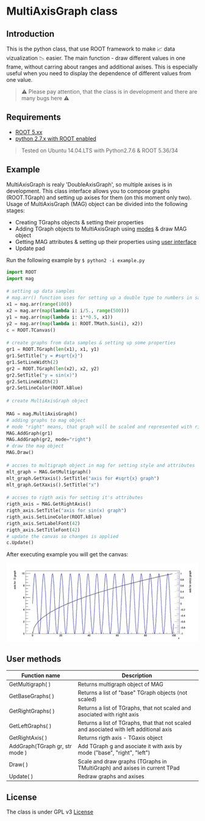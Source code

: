 # MultiAxisGraph class

## Introduction
This is the python class, that use ROOT framework to make :chart_with_upwards_trend: data vizualization :chart_with_downwards_trend: easier.
The main function - draw different values in one frame, without carring about ranges and additional axises. This is especially useful when you need to display the dependence of different values from one value.
>  :warning: Please pay attention, that the class is in development and there are many bugs here :warning:

## Requirements
* [ROOT 5.xx](https://root.cern.ch/content/release-53434)
* [python 2.7.x with ROOT enabled](https://root.cern.ch/pyroot)

> Tested on Ubuntu 14.04.LTS with Python2.7.6 & ROOT 5.36/34

## Example
MultiAxisGraph is realy 'DoubleAxisGraph', so multiple axises is in development.
This class interface allows you to compose graphs (ROOT.TGraph) and setting up axises for them (on this moment only two).
Usage of MultiAxisGraph (MAG) object can be divided into the following stages:
* Creating TGraphs objects & setting their properties
* Adding TGraph objects to MultiAxisGraph using [modes](#modes) & draw MAG object
* Getting MAG attributes & setting up their properties using [user interface](#user-methods)
* Update pad

Run the following example by `$ python2 -i example.py`

```python
import ROOT
import mag

# setting up data samples
# mag.arr() function uses for setting up a double type to numbers in sample list
x1 = mag.arr(range(100))
x2 = mag.arr(map(lambda i: i/5., range(500)))
y1 = mag.arr(map(lambda i: i**0.5, x1))
y2 = mag.arr(map(lambda i: ROOT.TMath.Sin(i), x2))
c = ROOT.TCanvas()

# create graphs from data samples & setting up some properties
gr1 = ROOT.TGraph(len(x1), x1, y1)
gr1.SetTitle("y = #sqrt{x}")
gr1.SetLineWidth(2)
gr2 = ROOT.TGraph(len(x2), x2, y2)
gr2.SetTitle("y = sin(x)")
gr2.SetLineWidth(2)
gr2.SetLineColor(ROOT.kBlue)

# create MultiAxisGraph object

MAG = mag.MultiAxisGraph()
# adding graphs to mag object
# mode "right" means, that graph will be scaled and represented with right axis
MAG.AddGraph(gr1)
MAG.AddGraph(gr2, mode="right")
# draw the mag object
MAG.Draw()

# accses to multigraph object in mag for setting style and attributes
mlt_graph = MAG.GetMultigraph()
mlt_graph.GetYaxis().SetTitle("axis for #sqrt{x} graph")
mlt_graph.GetXaxis().SetTitle("x")

# accses to rigth axis for setting it's attributes
rigth_axis = MAG.GetRightAxis()
rigth_axis.SetTitle("axis for sin(x) graph")
rigth_axis.SetLineColor(ROOT.kBlue)
rigth_axis.SetLabelFont(42)
rigth_axis.SetTitleFont(42)
# update the canvas so changes is applied
c.Update()
```

After executing example you will get the canvas:

![alttext](https://raw.githubusercontent.com/oyvsyo/multiaxisgraph/master/example.jpg)

## User methods
Function name | Description
--------------|------------
GetMultigraph( )|Returns multigraph object of MAG
GetBaseGraphs( )|Returns a list of "base" TGraph objects (not scaled)
GetRightGraphs( )|Returns a list of TGraphs, that not scaled and asociated with right axis
GetLeftGraphs( )|Returns a list of TGraphs, that that not scaled and asociated with left additional axis
GetRightAxis( )|Returns rigth axis - TGaxis object
AddGraph(TGraph gr, str mode )|Add TGraph g and asociate it with axis by mode ("base", "right", "left")
Draw( )|Scale and draw graphs (TGraphs in TMultiGraph) and axises in current TPad
Update( )|Redraw graphs and axises

## License
The class is under GPL v3 [License](https://github.com/oyvsyo/multiaxisgraph/blob/master/LICENSE)
